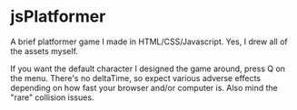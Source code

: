 # jsPlatformer
A brief platformer game I made in HTML/CSS/Javascript. Yes, I drew all of the assets myself.

If you want the default character I designed the game around, press Q on the menu.
There's no deltaTime, so expect various adverse effects depending on how fast your browser and/or computer is. Also mind the "rare" collision issues.
